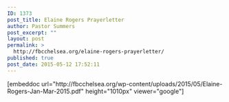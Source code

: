 ```yaml
---
ID: 1373
post_title: Elaine Rogers Prayerletter
author: Pastor Summers
post_excerpt: ""
layout: post
permalink: >
  http://fbcchelsea.org/elaine-rogers-prayerletter/
published: true
post_date: 2015-05-12 17:52:11
---
```

<p>[embeddoc url="http://fbcchelsea.org/wp-content/uploads/2015/05/Elaine-Rogers-Jan-Mar-2015.pdf" height="1010px" viewer="google"]</p>